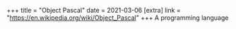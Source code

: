 +++
title = "Object Pascal"
date = 2021-03-06
[extra]
link = "https://en.wikipedia.org/wiki/Object_Pascal"
+++
A programming language

